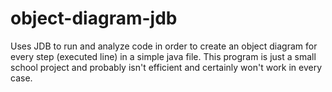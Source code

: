 # object-diagram-jdb
Uses JDB to run and analyze code in order to create an object diagram for every step (executed line) in a simple java file.
This program is just a small school project and probably isn't efficient and certainly won't work in every case.
